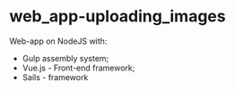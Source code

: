 # web_app-uploading_images

Web-app on NodeJS with:
 - Gulp assembly system;
 - Vue.js - Front-end framework;
 - Sails - framework
